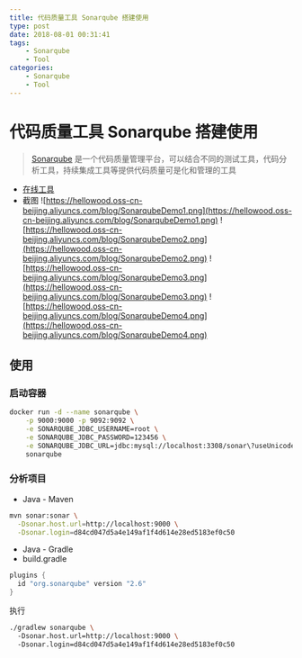 ```yaml
---
title: 代码质量工具 Sonarqube 搭建使用
type: post
date: 2018-08-01 00:31:41
tags:
    - Sonarqube
    - Tool
categories: 
    - Sonarqube
    - Tool
---
```


# 代码质量工具 Sonarqube 搭建使用

> [Sonarqube](https://www.sonarqube.org/) 是一个代码质量管理平台，可以结合不同的测试工具，代码分析工具，持续集成工具等提供代码质量可是化和管理的工具

- [在线工具](https://sonarcloud.io)
- 截图
![https://hellowood.oss-cn-beijing.aliyuncs.com/blog/SonarqubeDemo1.png](https://hellowood.oss-cn-beijing.aliyuncs.com/blog/SonarqubeDemo1.png)
![https://hellowood.oss-cn-beijing.aliyuncs.com/blog/SonarqubeDemo2.png](https://hellowood.oss-cn-beijing.aliyuncs.com/blog/SonarqubeDemo2.png)
![https://hellowood.oss-cn-beijing.aliyuncs.com/blog/SonarqubeDemo3.png](https://hellowood.oss-cn-beijing.aliyuncs.com/blog/SonarqubeDemo3.png)
![https://hellowood.oss-cn-beijing.aliyuncs.com/blog/SonarqubeDemo4.png](https://hellowood.oss-cn-beijing.aliyuncs.com/blog/SonarqubeDemo4.png)


## 使用

### 启动容器

``` bash
docker run -d --name sonarqube \
    -p 9000:9000 -p 9092:9092 \
    -e SONARQUBE_JDBC_USERNAME=root \
    -e SONARQUBE_JDBC_PASSWORD=123456 \
    -e SONARQUBE_JDBC_URL=jdbc:mysql://localhost:3308/sonar\?useUnicode=true\&characterEncoding=utf8 \
    sonarqube
```

### 分析项目

- Java - Maven

```bash
mvn sonar:sonar \
  -Dsonar.host.url=http://localhost:9000 \
  -Dsonar.login=d84cd047d5a4e149af1f4d614e28ed5183ef0c50
```

- Java - Gradle 
 - build.gradle

```gradle
plugins {
  id "org.sonarqube" version "2.6"
}
```

执行

```bash
./gradlew sonarqube \ 
  -Dsonar.host.url=http://localhost:9000 \ 
  -Dsonar.login=d84cd047d5a4e149af1f4d614e28ed5183ef0c50
```